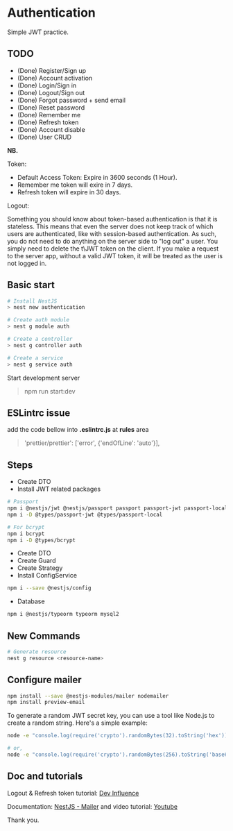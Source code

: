 # Authentication

Simple JWT practice.

## TODO

- (Done) Register/Sign up
- (Done) Account activation
- (Done) Login/Sign in
- (Done) Logout/Sign out
- (Done) Forgot password + send email
- (Done) Reset password
- (Done) Remember me
- (Done) Refresh token
- (Done) Account disable
- (Done) User CRUD

**NB.**

Token:

- Default Access Token: Expire in 3600 seconds (1 Hour).
- Remember me token will exire in 7 days.
- Refresh token will expire in 30 days.

Logout:

Something you should know about token-based authentication is that it is stateless. This means that even the server does not keep track of which users are authenticated, like with session-based authentication. As such, you do not need to do anything on the server side to "log out" a user. You simply need to delete the t\JWT token on the client. If you make a request to the server app, without a valid JWT token, it will be treated as the user is not logged in.

## Basic start

```bash
# Install NestJS
> nest new authentication

# Create auth module
> nest g module auth

# Create a controller
> nest g controller auth

# Create a service
> nest g service auth

```

Start development server

> npm run start:dev

## ESLintrc issue

add the code bellow into **.eslintrc.js** at **rules** area

> 'prettier/prettier': ['error', {'endOfLine': 'auto'}],

## Steps

- Create DTO
- Install JWT related packages

```bash
# Passport
npm i @nestjs/jwt @nestjs/passport passport passport-jwt passport-local
npm i -D @types/passport-jwt @types/passport-local

# For bcrypt
npm i bcrypt
npm i -D @types/bcrypt
```

- Create DTO
- Create Guard
- Create Strategy
- Install ConfigService

```bash
npm i --save @nestjs/config
```

- Database

```bash
npm i @nestjs/typeorm typeorm mysql2
```

## New Commands

```bash
# Generate resource
nest g resource <resource-name>
```

## Configure mailer

```bash
npm install --save @nestjs-modules/mailer nodemailer
npm install preview-email
```

To generate a random JWT secret key, you can use a tool like Node.js to create a random string. Here's a simple example:

```bash
node -e "console.log(require('crypto').randomBytes(32).toString('hex'))"

# or,
node -e "console.log(require('crypto').randomBytes(256).toString('base64'));"
```

## Doc and tutorials

Logout & Refresh token tutorial: [Dev Influence](https://www.dev-influence.com/article/jwt-authentication-in-nestjs)

Documentation: [NestJS - Mailer](https://nest-modules.github.io/mailer/docs/mailer) and video tutorial: [Youtube](https://www.youtube.com/watch?v=DAAxWEPCARo)

Thank you.
